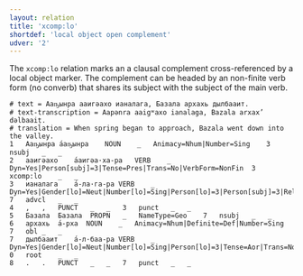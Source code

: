 ```yaml
---
layout: relation
title: 'xcomp:lo'
shortdef: 'local object open complement'
udver: '2'
---
```


The `xcomp:lo` relation marks an a clausal complement cross-referenced by a local object marker. The complement can be headed by an non-finite verb form (no converb) that shares its subject with the subject of the main verb.

~~~ conllu
# text = Ааҧынра ааигәахо ианалага, Базала архахь дылбааит.
# text-transcription = Aapənra aaigʷaxo ianalaga, Bazala arxax’ dəlbaaiṭ.
# translation = When spring began to approach, Bazala went down into the valley.
1	Ааҧынра	а́аҧынра	NOUN	_	Animacy=Nhum|Number=Sing	3	nsubj	_	_
2	ааигәахо	а́аигәа·ха-ра	VERB	_	Dyn=Yes|Person[subj]=3|Tense=Pres|Trans=No|VerbForm=NonFin	3	xcomp:lo	_	_
3	ианалага	а́-ла·га-ра	VERB	_	Dyn=Yes|Gender[lo]=Neut|Number[lo]=Sing|Person[lo]=3|Person[subj]=3|RelType=Tmp|Tense=Aor|Trans=No|VerbForm=NonFin	7	advcl	_	_
4	,	,	PUNCT	_	_	3	punct	_	_
5	Базала	Базала	PROPN	_	NameType=Geo	7	nsubj	_	_
6	архахь	а́-рха	NOUN	_	Animacy=Nhum|Definite=Def|Number=Sing	7	obl	_	_
7	дылбааит	а́-л·баа-ра	VERB	_	Dyn=Yes|Gender[lo]=Neut|Number[lo]=Sing|Person[lo]=3|Tense=Aor|Trans=No|VerbForm=Fin	0	root	_	_
8	.	.	PUNCT	_	_	7	punct	_	_

~~~

